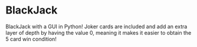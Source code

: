 # BlackJack
BlackJack with a GUI in Python! Joker cards are included and add an extra layer of depth by having the value 0, meaning it makes it easier to obtain the 5 card win condition!
